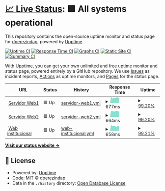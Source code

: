# [📈 Live Status](https://dperezindap.github.io/upptime): <!--live status--> **🟩 All systems operational**

This repository contains the open-source uptime monitor and status page for [dperezindap](https://dperezindap.github.io/upptime), powered by [Upptime](https://github.com/upptime/upptime).

[![Uptime CI](https://github.com/dperezindap/upptime/workflows/Uptime%20CI/badge.svg)](https://github.com/dperezindap/upptime/actions?query=workflow%3A%22Uptime+CI%22)
[![Response Time CI](https://github.com/dperezindap/upptime/workflows/Response%20Time%20CI/badge.svg)](https://github.com/dperezindap/upptime/actions?query=workflow%3A%22Response+Time+CI%22)
[![Graphs CI](https://github.com/dperezindap/upptime/workflows/Graphs%20CI/badge.svg)](https://github.com/dperezindap/upptime/actions?query=workflow%3A%22Graphs+CI%22)
[![Static Site CI](https://github.com/dperezindap/upptime/workflows/Static%20Site%20CI/badge.svg)](https://github.com/dperezindap/upptime/actions?query=workflow%3A%22Static+Site+CI%22)
[![Summary CI](https://github.com/dperezindap/upptime/workflows/Summary%20CI/badge.svg)](https://github.com/dperezindap/upptime/actions?query=workflow%3A%22Summary+CI%22)

With [Upptime](https://upptime.js.org), you can get your own unlimited and free uptime monitor and status page, powered entirely by a GitHub repository. We use [Issues](https://github.com/dperezindap/upptime/issues) as incident reports, [Actions](https://github.com/dperezindap/upptime/actions) as uptime monitors, and [Pages](https://dperezindap.github.io/upptime) for the status page.

<!--start: status pages-->
<!-- This summary is generated by Upptime (https://github.com/upptime/upptime) -->
<!-- Do not edit this manually, your changes will be overwritten -->
<!-- prettier-ignore -->
| URL | Status | History | Response Time | Uptime |
| --- | ------ | ------- | ------------- | ------ |
| <img alt="" src="https://favicons.githubusercontent.com/w1.indap.cl" height="13"> [Servidor Web1](https://w1.indap.cl/chk_status) | 🟩 Up | [servidor-web1.yml](https://github.com/dperezindap/upptime/commits/HEAD/history/servidor-web1.yml) | <details><summary><img alt="Response time graph" src="./graphs/servidor-web1/response-time-week.png" height="20"> 677ms</summary><br><a href="https://dperezindap.github.io/upptime/history/servidor-web1"><img alt="Response time 687" src="https://img.shields.io/endpoint?url=https%3A%2F%2Fraw.githubusercontent.com%2Fdperezindap%2Fupptime%2FHEAD%2Fapi%2Fservidor-web1%2Fresponse-time.json"></a><br><a href="https://dperezindap.github.io/upptime/history/servidor-web1"><img alt="24-hour response time 656" src="https://img.shields.io/endpoint?url=https%3A%2F%2Fraw.githubusercontent.com%2Fdperezindap%2Fupptime%2FHEAD%2Fapi%2Fservidor-web1%2Fresponse-time-day.json"></a><br><a href="https://dperezindap.github.io/upptime/history/servidor-web1"><img alt="7-day response time 677" src="https://img.shields.io/endpoint?url=https%3A%2F%2Fraw.githubusercontent.com%2Fdperezindap%2Fupptime%2FHEAD%2Fapi%2Fservidor-web1%2Fresponse-time-week.json"></a><br><a href="https://dperezindap.github.io/upptime/history/servidor-web1"><img alt="30-day response time 687" src="https://img.shields.io/endpoint?url=https%3A%2F%2Fraw.githubusercontent.com%2Fdperezindap%2Fupptime%2FHEAD%2Fapi%2Fservidor-web1%2Fresponse-time-month.json"></a><br><a href="https://dperezindap.github.io/upptime/history/servidor-web1"><img alt="1-year response time 687" src="https://img.shields.io/endpoint?url=https%3A%2F%2Fraw.githubusercontent.com%2Fdperezindap%2Fupptime%2FHEAD%2Fapi%2Fservidor-web1%2Fresponse-time-year.json"></a></details> | <details><summary><a href="https://dperezindap.github.io/upptime/history/servidor-web1">99.20%</a></summary><a href="https://dperezindap.github.io/upptime/history/servidor-web1"><img alt="All-time uptime 99.50%" src="https://img.shields.io/endpoint?url=https%3A%2F%2Fraw.githubusercontent.com%2Fdperezindap%2Fupptime%2FHEAD%2Fapi%2Fservidor-web1%2Fuptime.json"></a><br><a href="https://dperezindap.github.io/upptime/history/servidor-web1"><img alt="24-hour uptime 100.00%" src="https://img.shields.io/endpoint?url=https%3A%2F%2Fraw.githubusercontent.com%2Fdperezindap%2Fupptime%2FHEAD%2Fapi%2Fservidor-web1%2Fuptime-day.json"></a><br><a href="https://dperezindap.github.io/upptime/history/servidor-web1"><img alt="7-day uptime 99.20%" src="https://img.shields.io/endpoint?url=https%3A%2F%2Fraw.githubusercontent.com%2Fdperezindap%2Fupptime%2FHEAD%2Fapi%2Fservidor-web1%2Fuptime-week.json"></a><br><a href="https://dperezindap.github.io/upptime/history/servidor-web1"><img alt="30-day uptime 99.50%" src="https://img.shields.io/endpoint?url=https%3A%2F%2Fraw.githubusercontent.com%2Fdperezindap%2Fupptime%2FHEAD%2Fapi%2Fservidor-web1%2Fuptime-month.json"></a><br><a href="https://dperezindap.github.io/upptime/history/servidor-web1"><img alt="1-year uptime 99.50%" src="https://img.shields.io/endpoint?url=https%3A%2F%2Fraw.githubusercontent.com%2Fdperezindap%2Fupptime%2FHEAD%2Fapi%2Fservidor-web1%2Fuptime-year.json"></a></details>
| <img alt="" src="https://favicons.githubusercontent.com/w2.indap.cl" height="13"> [Servidor Web2](https://w2.indap.cl/chk_status) | 🟩 Up | [servidor-web2.yml](https://github.com/dperezindap/upptime/commits/HEAD/history/servidor-web2.yml) | <details><summary><img alt="Response time graph" src="./graphs/servidor-web2/response-time-week.png" height="20"> 664ms</summary><br><a href="https://dperezindap.github.io/upptime/history/servidor-web2"><img alt="Response time 680" src="https://img.shields.io/endpoint?url=https%3A%2F%2Fraw.githubusercontent.com%2Fdperezindap%2Fupptime%2FHEAD%2Fapi%2Fservidor-web2%2Fresponse-time.json"></a><br><a href="https://dperezindap.github.io/upptime/history/servidor-web2"><img alt="24-hour response time 592" src="https://img.shields.io/endpoint?url=https%3A%2F%2Fraw.githubusercontent.com%2Fdperezindap%2Fupptime%2FHEAD%2Fapi%2Fservidor-web2%2Fresponse-time-day.json"></a><br><a href="https://dperezindap.github.io/upptime/history/servidor-web2"><img alt="7-day response time 664" src="https://img.shields.io/endpoint?url=https%3A%2F%2Fraw.githubusercontent.com%2Fdperezindap%2Fupptime%2FHEAD%2Fapi%2Fservidor-web2%2Fresponse-time-week.json"></a><br><a href="https://dperezindap.github.io/upptime/history/servidor-web2"><img alt="30-day response time 680" src="https://img.shields.io/endpoint?url=https%3A%2F%2Fraw.githubusercontent.com%2Fdperezindap%2Fupptime%2FHEAD%2Fapi%2Fservidor-web2%2Fresponse-time-month.json"></a><br><a href="https://dperezindap.github.io/upptime/history/servidor-web2"><img alt="1-year response time 680" src="https://img.shields.io/endpoint?url=https%3A%2F%2Fraw.githubusercontent.com%2Fdperezindap%2Fupptime%2FHEAD%2Fapi%2Fservidor-web2%2Fresponse-time-year.json"></a></details> | <details><summary><a href="https://dperezindap.github.io/upptime/history/servidor-web2">99.20%</a></summary><a href="https://dperezindap.github.io/upptime/history/servidor-web2"><img alt="All-time uptime 99.51%" src="https://img.shields.io/endpoint?url=https%3A%2F%2Fraw.githubusercontent.com%2Fdperezindap%2Fupptime%2FHEAD%2Fapi%2Fservidor-web2%2Fuptime.json"></a><br><a href="https://dperezindap.github.io/upptime/history/servidor-web2"><img alt="24-hour uptime 100.00%" src="https://img.shields.io/endpoint?url=https%3A%2F%2Fraw.githubusercontent.com%2Fdperezindap%2Fupptime%2FHEAD%2Fapi%2Fservidor-web2%2Fuptime-day.json"></a><br><a href="https://dperezindap.github.io/upptime/history/servidor-web2"><img alt="7-day uptime 99.20%" src="https://img.shields.io/endpoint?url=https%3A%2F%2Fraw.githubusercontent.com%2Fdperezindap%2Fupptime%2FHEAD%2Fapi%2Fservidor-web2%2Fuptime-week.json"></a><br><a href="https://dperezindap.github.io/upptime/history/servidor-web2"><img alt="30-day uptime 99.51%" src="https://img.shields.io/endpoint?url=https%3A%2F%2Fraw.githubusercontent.com%2Fdperezindap%2Fupptime%2FHEAD%2Fapi%2Fservidor-web2%2Fuptime-month.json"></a><br><a href="https://dperezindap.github.io/upptime/history/servidor-web2"><img alt="1-year uptime 99.51%" src="https://img.shields.io/endpoint?url=https%3A%2F%2Fraw.githubusercontent.com%2Fdperezindap%2Fupptime%2FHEAD%2Fapi%2Fservidor-web2%2Fuptime-year.json"></a></details>
| <img alt="" src="https://favicons.githubusercontent.com/www.indap.cl" height="13"> [Web institucional](https://www.indap.cl/chk_status) | 🟩 Up | [web-institucional.yml](https://github.com/dperezindap/upptime/commits/HEAD/history/web-institucional.yml) | <details><summary><img alt="Response time graph" src="./graphs/web-institucional/response-time-week.png" height="20"> 658ms</summary><br><a href="https://dperezindap.github.io/upptime/history/web-institucional"><img alt="Response time 678" src="https://img.shields.io/endpoint?url=https%3A%2F%2Fraw.githubusercontent.com%2Fdperezindap%2Fupptime%2FHEAD%2Fapi%2Fweb-institucional%2Fresponse-time.json"></a><br><a href="https://dperezindap.github.io/upptime/history/web-institucional"><img alt="24-hour response time 828" src="https://img.shields.io/endpoint?url=https%3A%2F%2Fraw.githubusercontent.com%2Fdperezindap%2Fupptime%2FHEAD%2Fapi%2Fweb-institucional%2Fresponse-time-day.json"></a><br><a href="https://dperezindap.github.io/upptime/history/web-institucional"><img alt="7-day response time 658" src="https://img.shields.io/endpoint?url=https%3A%2F%2Fraw.githubusercontent.com%2Fdperezindap%2Fupptime%2FHEAD%2Fapi%2Fweb-institucional%2Fresponse-time-week.json"></a><br><a href="https://dperezindap.github.io/upptime/history/web-institucional"><img alt="30-day response time 678" src="https://img.shields.io/endpoint?url=https%3A%2F%2Fraw.githubusercontent.com%2Fdperezindap%2Fupptime%2FHEAD%2Fapi%2Fweb-institucional%2Fresponse-time-month.json"></a><br><a href="https://dperezindap.github.io/upptime/history/web-institucional"><img alt="1-year response time 678" src="https://img.shields.io/endpoint?url=https%3A%2F%2Fraw.githubusercontent.com%2Fdperezindap%2Fupptime%2FHEAD%2Fapi%2Fweb-institucional%2Fresponse-time-year.json"></a></details> | <details><summary><a href="https://dperezindap.github.io/upptime/history/web-institucional">99.21%</a></summary><a href="https://dperezindap.github.io/upptime/history/web-institucional"><img alt="All-time uptime 99.51%" src="https://img.shields.io/endpoint?url=https%3A%2F%2Fraw.githubusercontent.com%2Fdperezindap%2Fupptime%2FHEAD%2Fapi%2Fweb-institucional%2Fuptime.json"></a><br><a href="https://dperezindap.github.io/upptime/history/web-institucional"><img alt="24-hour uptime 100.00%" src="https://img.shields.io/endpoint?url=https%3A%2F%2Fraw.githubusercontent.com%2Fdperezindap%2Fupptime%2FHEAD%2Fapi%2Fweb-institucional%2Fuptime-day.json"></a><br><a href="https://dperezindap.github.io/upptime/history/web-institucional"><img alt="7-day uptime 99.21%" src="https://img.shields.io/endpoint?url=https%3A%2F%2Fraw.githubusercontent.com%2Fdperezindap%2Fupptime%2FHEAD%2Fapi%2Fweb-institucional%2Fuptime-week.json"></a><br><a href="https://dperezindap.github.io/upptime/history/web-institucional"><img alt="30-day uptime 99.51%" src="https://img.shields.io/endpoint?url=https%3A%2F%2Fraw.githubusercontent.com%2Fdperezindap%2Fupptime%2FHEAD%2Fapi%2Fweb-institucional%2Fuptime-month.json"></a><br><a href="https://dperezindap.github.io/upptime/history/web-institucional"><img alt="1-year uptime 99.51%" src="https://img.shields.io/endpoint?url=https%3A%2F%2Fraw.githubusercontent.com%2Fdperezindap%2Fupptime%2FHEAD%2Fapi%2Fweb-institucional%2Fuptime-year.json"></a></details>

<!--end: status pages-->

[**Visit our status website →**](https://dperezindap.github.io/upptime)

## 📄 License

- Powered by: [Upptime](https://github.com/upptime/upptime)
- Code: [MIT](./LICENSE) © [dperezindap](https://dperezindap.github.io/upptime)
- Data in the `./history` directory: [Open Database License](https://opendatacommons.org/licenses/odbl/1-0/)
